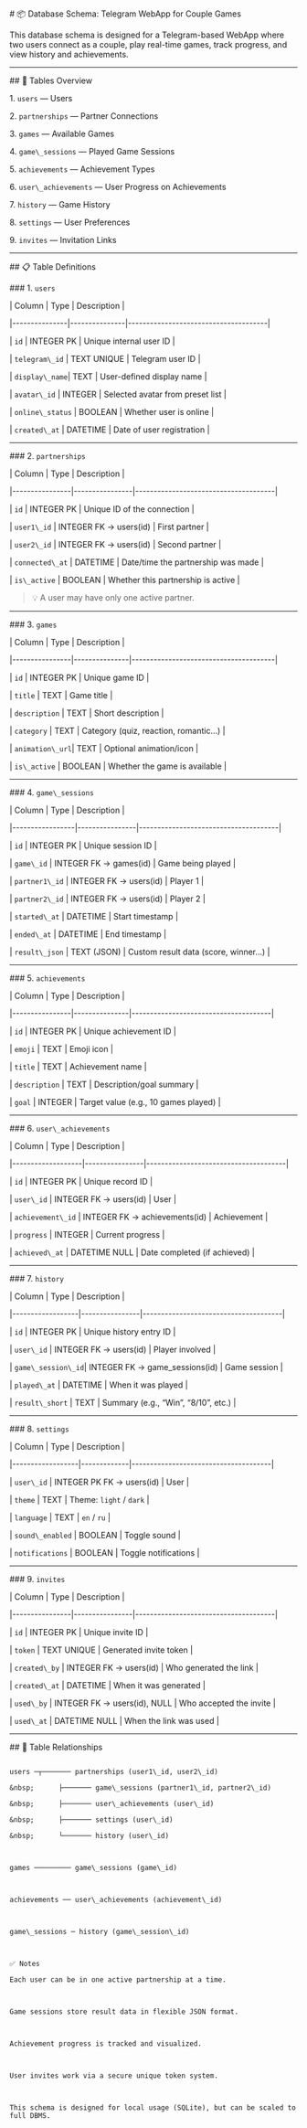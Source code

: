 \# 📦 Database Schema: Telegram WebApp for Couple Games



This database schema is designed for a Telegram-based WebApp where two users connect as a couple, play real-time games, track progress, and view history and achievements.



---



\## 🧩 Tables Overview



1\. `users` — Users  

2\. `partnerships` — Partner Connections  

3\. `games` — Available Games  

4\. `game\_sessions` — Played Game Sessions  

5\. `achievements` — Achievement Types  

6\. `user\_achievements` — User Progress on Achievements  

7\. `history` — Game History  

8\. `settings` — User Preferences  

9\. `invites` — Invitation Links  



---



\## 📋 Table Definitions



\### 1. `users`



| Column        | Type          | Description                          |

|---------------|---------------|--------------------------------------|

| `id`          | INTEGER PK    | Unique internal user ID              |

| `telegram\_id` | TEXT UNIQUE   | Telegram user ID                     |

| `display\_name`| TEXT          | User-defined display name            |

| `avatar\_id`   | INTEGER       | Selected avatar from preset list     |

| `online\_status` | BOOLEAN     | Whether user is online               |

| `created\_at`  | DATETIME      | Date of user registration            |



---



\### 2. `partnerships`



| Column         | Type           | Description                          |

|----------------|----------------|--------------------------------------|

| `id`           | INTEGER PK     | Unique ID of the connection          |

| `user1\_id`     | INTEGER FK → users(id) | First partner               |

| `user2\_id`     | INTEGER FK → users(id) | Second partner              |

| `connected\_at` | DATETIME       | Date/time the partnership was made   |

| `is\_active`    | BOOLEAN        | Whether this partnership is active   |



> 💡 A user may have only one active partner.



---



\### 3. `games`



| Column         | Type          | Description                           |

|----------------|---------------|---------------------------------------|

| `id`           | INTEGER PK    | Unique game ID                        |

| `title`        | TEXT          | Game title                            |

| `description`  | TEXT          | Short description                     |

| `category`     | TEXT          | Category (quiz, reaction, romantic…)  |

| `animation\_url`| TEXT          | Optional animation/icon               |

| `is\_active`    | BOOLEAN       | Whether the game is available         |



---



\### 4. `game\_sessions`



| Column          | Type           | Description                          |

|-----------------|----------------|--------------------------------------|

| `id`            | INTEGER PK     | Unique session ID                    |

| `game\_id`       | INTEGER FK → games(id) | Game being played          |

| `partner1\_id`   | INTEGER FK → users(id) | Player 1                   |

| `partner2\_id`   | INTEGER FK → users(id) | Player 2                   |

| `started\_at`    | DATETIME       | Start timestamp                      |

| `ended\_at`      | DATETIME       | End timestamp                        |

| `result\_json`   | TEXT (JSON)    | Custom result data (score, winner…)  |



---



\### 5. `achievements`



| Column         | Type          | Description                          |

|----------------|---------------|--------------------------------------|

| `id`           | INTEGER PK    | Unique achievement ID                |

| `emoji`        | TEXT          | Emoji icon                           |

| `title`        | TEXT          | Achievement name                     |

| `description`  | TEXT          | Description/goal summary             |

| `goal`         | INTEGER       | Target value (e.g., 10 games played) |



---



\### 6. `user\_achievements`



| Column            | Type           | Description                          |

|-------------------|----------------|--------------------------------------|

| `id`              | INTEGER PK     | Unique record ID                     |

| `user\_id`         | INTEGER FK → users(id) | User                    |

| `achievement\_id`  | INTEGER FK → achievements(id) | Achievement       |

| `progress`        | INTEGER        | Current progress                     |

| `achieved\_at`     | DATETIME NULL  | Date completed (if achieved)         |



---



\### 7. `history`



| Column           | Type           | Description                          |

|------------------|----------------|--------------------------------------|

| `id`             | INTEGER PK     | Unique history entry ID              |

| `user\_id`        | INTEGER FK → users(id) | Player involved              |

| `game\_session\_id`| INTEGER FK → game\_sessions(id) | Game session       |

| `played\_at`      | DATETIME       | When it was played                   |

| `result\_short`   | TEXT           | Summary (e.g., “Win”, “8/10”, etc.)  |



---



\### 8. `settings`



| Column           | Type        | Description                          |

|------------------|-------------|--------------------------------------|

| `user\_id`        | INTEGER PK FK → users(id) | User              |

| `theme`          | TEXT        | Theme: `light` / `dark`              |

| `language`       | TEXT        | `en` / `ru`                          |

| `sound\_enabled`  | BOOLEAN     | Toggle sound                         |

| `notifications`  | BOOLEAN     | Toggle notifications                 |



---



\### 9. `invites`



| Column         | Type           | Description                          |

|----------------|----------------|--------------------------------------|

| `id`           | INTEGER PK     | Unique invite ID                     |

| `token`        | TEXT UNIQUE    | Generated invite token               |

| `created\_by`   | INTEGER FK → users(id) | Who generated the link         |

| `created\_at`   | DATETIME       | When it was generated                |

| `used\_by`      | INTEGER FK → users(id), NULL | Who accepted the invite |

| `used\_at`      | DATETIME NULL  | When the link was used               |



---



\## 🔗 Table Relationships



```plaintext

users ─┬─────── partnerships (user1\_id, user2\_id)

&nbsp;      ├─────── game\_sessions (partner1\_id, partner2\_id)

&nbsp;      ├─────── user\_achievements (user\_id)

&nbsp;      ├─────── settings (user\_id)

&nbsp;      └─────── history (user\_id)



games ───────── game\_sessions (game\_id)



achievements ── user\_achievements (achievement\_id)



game\_sessions ─ history (game\_session\_id)



✅ Notes

Each user can be in one active partnership at a time.



Game sessions store result data in flexible JSON format.



Achievement progress is tracked and visualized.



User invites work via a secure unique token system.



This schema is designed for local usage (SQLite), but can be scaled to full DBMS.



